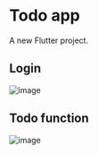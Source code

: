 # Todo app

A new Flutter project.

## Login
![image](https://github.com/huyndzigexn/flutter_todo_app/assets/75287670/e87fe94d-1597-4a67-8ee3-568b6baa7e5d)

## Todo function
![image](https://github.com/huyndzigexn/flutter_todo_app/assets/75287670/b17f367d-247d-4f7c-8f87-a593eebdbcde)
